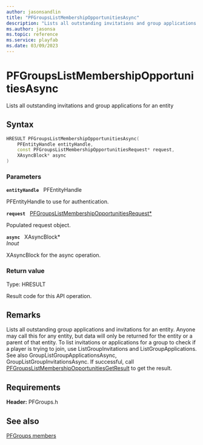 ```yaml
---
author: jasonsandlin
title: "PFGroupsListMembershipOpportunitiesAsync"
description: "Lists all outstanding invitations and group applications for an entity"
ms.author: jasonsa
ms.topic: reference
ms.service: playfab
ms.date: 03/09/2023
---
```


# PFGroupsListMembershipOpportunitiesAsync  

Lists all outstanding invitations and group applications for an entity  

## Syntax  
  
```cpp
HRESULT PFGroupsListMembershipOpportunitiesAsync(  
    PFEntityHandle entityHandle,  
    const PFGroupsListMembershipOpportunitiesRequest* request,  
    XAsyncBlock* async  
)  
```  
  
### Parameters  
  
**`entityHandle`** &nbsp; PFEntityHandle  
  
PFEntityHandle to use for authentication.  
  
**`request`** &nbsp; [PFGroupsListMembershipOpportunitiesRequest*](../../pfgroupstypes/structs/pfgroupslistmembershipopportunitiesrequest.md)  
  
Populated request object.  
  
**`async`** &nbsp; XAsyncBlock*  
*_Inout_*  
  
XAsyncBlock for the async operation.  
  
  
### Return value
Type: HRESULT
  
Result code for this API operation.
  
## Remarks  
  
Lists all outstanding group applications and invitations for an entity. Anyone may call this for any entity, but data will only be returned for the entity or a parent of that entity. To list invitations or applications for a group to check if a player is trying to join, use ListGroupInvitations and ListGroupApplications. See also GroupListGroupApplicationsAsync, GroupListGroupInvitationsAsync. If successful, call [PFGroupsListMembershipOpportunitiesGetResult](pfgroupslistmembershipopportunitiesgetresult.md) to get the result.
  
## Requirements  
  
**Header:** PFGroups.h
  
## See also  
[PFGroups members](../pfgroups_members.md)  

  
  
